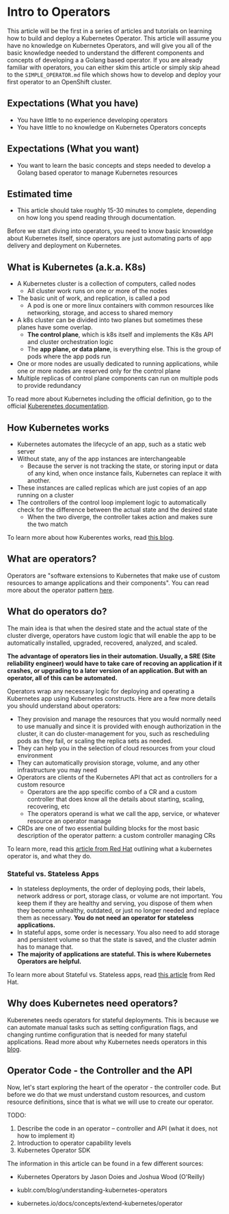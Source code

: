# Intro to Operators

This article will be the first in a series of articles and tutorials on learning how to build and deploy 
a Kubernetes Operator. This article will assume you have no knowledge on Kubernetes Operators, and will 
give you all of the basic knowledge needed to understand the different components and concepts of developing a
a Golang based operator. If you are already familiar with operators, you can either skim this article or 
simply skip ahead to the `SIMPLE_OPERATOR.md` file which shows how to develop and deploy your first operator to 
an OpenShift cluster.

## Expectations (What you have)
* You have little to no experience developing operators
* You have little to no knowledge on Kubernetes Operators concepts

## Expectations (What you want)
* You want to learn the basic concepts and steps needed to develop a Golang based operator to manage Kubernetes resources

## Estimated time
* This article should take roughly 15-30 minutes to complete, depending on how long you spend reading through 
documentation.

Before we start diving into operators, you need to know basic knoweldge about Kubernetes itself, since operators are just 
automating parts of app delivery and deployment on Kubernetes. 

## What is Kubernetes (a.k.a. K8s)
* A Kubernetes cluster is a collection of computers, called nodes 
  * All cluster work runs on one or more of the nodes
* The basic unit of work, and replication, is called a pod
  * A pod is one or more linux containers with common resources like networking, storage, and access to shared memory 
* A k8s cluster can be divided into two planes but sometimes these planes have some overlap. 
  * <b>The control plane</b>, which is k8s itself and implements the K8s API and cluster orchestration logic
  * The <b>app plane, or data plane</b>, is everything else. This is the group of pods where the app pods run
* One or more nodes are usually dedicated to running applications, while one or more nodes are reserved only for the control plane 
* Multiple replicas of control plane components can run on multiple pods to provide redundancy

To read more about Kubernetes including the official definition, go to the official [Kuberenetes documentation](https://kubernetes.io/docs/concepts/overview/what-is-kubernetes/).

## How Kubernetes works
* Kubernetes automates the lifecycle of an app, such as a static web server 
* Without state, any of the app instances are interchangeable 
  * Because the server is not tracking the state, or storing input or data of any kind, when once instance fails, Kubernetes can replace it with another. 
* These instances are called replicas which are just copies of an app running on a cluster 
* The controllers of the control loop implement logic to automatically check for the difference between the actual state and the desired state 
  * When the two diverge, the controller takes action and makes sure the two match

To learn more about how Kuberentes works, read [this blog](https://sensu.io/blog/how-kubernetes-works#:~:text=Kubernetes%20keeps%20track%20of%20your,storage%2C%20and%20CPU%20when%20necessary.).

## What are operators?
Operators are "software extensions to Kubernetes that make use of custom resources to amange applications and their 
components". You can read more about the operator pattern [here](https://kubernetes.io/docs/concepts/extend-kubernetes/operator/).
 
## What do operators do?
The main idea is that when the desired state and the actual state of the cluster diverge, operators have custom logic that will 
enable the app to be automatically installed, upgraded, recovered, analyzed, and scaled. 

<b> The advantage of operators lies in their 
automation. Usually, a SRE (Site reliability engineer) would have to take care of recoving an application if it crashes, or upgrading to 
a later version of an application. But with an operator, all of this can be automated. </b>

Operators wrap any necessary logic for deploying and operating a Kubernetes app using Kubernetes constructs. Here are a few more details you should understand about operators:

* They provision and manage the resources that you would normally need to use manually and since it is provided with enough authorization in the cluster, it can do cluster-management for you, such as rescheduling pods as they fail, or scaling the replica sets as needed. 
* They can help you in the selection of cloud resources from your cloud environment
* They can automatically provision storage, volume, and any other infrastructure you may need
* Operators are clients of the Kubernetes API that act as controllers for a custom resource
  * Operators are the app specific combo of a CR and a custom controller that does know all the details about starting, scaling, recovering, etc
  * The operators operand is what we call the app, service, or whatever resource an operator manage 
* CRDs are one of two essential building blocks for the most basic description of the operator pattern: a custom controller managing CRs

To learn more, read this [article from Red Hat](https://www.redhat.com/en/topics/containers/what-is-a-kubernetes-operator#:~:text=A%20Kubernetes%20operator%20is%20a,and%20managing%20a%20Kubernetes%20application.&text=A%20Kubernetes%20operator%20is%20an,behalf%20of%20a%20Kubernetes%20user.) outlining what a kubernetes operator is, and what they do.

### Stateful vs. Stateless Apps
* In stateless deployments, the order of deploying pods, their labels, network address or port, storage class, or volume are not important. You keep them if they are healthy and serving, you dispose of them when they become unhealthy, outdated, or just no longer needed and replace them as necessary. <b>You do not need an operator for stateless applications.</b>
* In stateful apps, some order is necessary. You also need to add storage and persistent volume so that the state is saved, and the cluster admin has to manage that. 
* <b>The majority of applications are stateful. This is where Kubernetes Operators are helpful.</b>

To learn more about Stateful vs. Stateless apps, read [this article](https://www.redhat.com/en/topics/cloud-native-apps/stateful-vs-stateless) from Red Hat.

## Why does Kubernetes need operators?

Kuberenetes needs operators for stateful deployments. This is because we can automate manual tasks such as setting configuration flags, 
and changing runtime configuration that is needed for many stateful applications. Read more about why Kubernetes needs operators in this [blog](https://kublr.com/blog/understanding-kubernetes-operators/).

## Operator Code - the Controller and the API
Now, let's start exploring the heart of the operator - the controller code. But before we do that we must understand custom 
resources, and custom resource definitions, since that is what we will use to create our operator.






<!-- What are operators? -->
<!-- What do operators do? Explain the advantages promised by using operators -->

<!-- Why does Kubernetes need operators? Explain why we need operators -->
TODO: 
1. Describe the code in an operator – controller and API (what it does, not how to implement it)
2. Introduction to operator capability levels
3. Kubernetes Operator SDK

The information in this article can be found in a few different sources:

* Kubernetes Operators by Jason Doies and Joshua Wood (O'Reilly)

* kublr.com/blog/understanding-kubernetes-operators

* kubernetes.io/docs/concepts/extend-kubernetes/operator